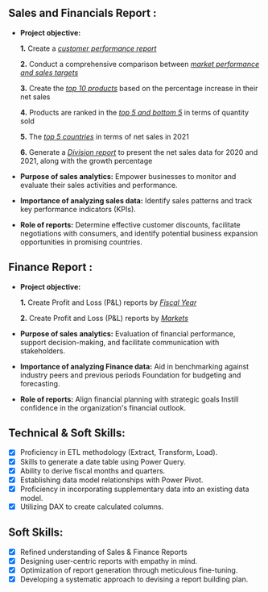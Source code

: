 ## Sales and Financials Report :


- **Project objective:** 

    **1.** Create a _[customer performance report](https://github.com/YatinLokhande/Excel-Sales-and-Financial-Analytics/blob/main/Customer%20Performance%20Report.pdf)_ 

    **2.** Conduct a comprehensive comparison between _[market performance and sales targets](https://github.com/YatinLokhande/Excel-Sales-and-Financial-Analytics/blob/main/Market%20Performance%20vs%20Target.pdf)_

    **3.** Create the _[top 10 products](https://github.com/YatinLokhande/Excel-Sales-and-Financial-Analytics/blob/main/Top%2010%20Products.pdf)_ based on the percentage increase in 
    their net sales

    **4.** Products are ranked in the _[top 5 and bottom 5](https://github.com/YatinLokhande/Excel-Sales-and-Financial-Analytics/blob/main/Top%205%20%26%20Bottom%205.pdf)_ in terms of quantity sold

    **5.** The _[top 5 countries](https://github.com/YatinLokhande/Excel-Sales-and-Financial-Analytics/blob/main/Top%205%20Countries%20Net%20Sales.pdf)_ in terms of net sales in 2021

    **6.** Generate a _[Division report](https://github.com/YatinLokhande/Excel-Sales-and-Financial-Analytics/blob/main/Division%20Level%20Report.pdf)_ to present the net sales data for 2020 and 2021, along with the growth percentage

- **Purpose of sales analytics:** Empower businesses to monitor and evaluate their sales activities and performance.

- **Importance of analyzing sales data:** Identify sales patterns and track key performance indicators (KPIs).

- **Role of reports:** Determine effective customer discounts, facilitate negotiations with consumers, and identify potential business expansion opportunities in promising countries.


## Finance Report :

- **Project objective:** 

    **1.** Create Profit and Loss (P&L) reports by _[Fiscal Year](https://github.com/YatinLokhande/Excel-Sales-and-Financial-Analytics/blob/main/P%20%26%20L%20Report.pdf)_ 

   **2.** Create Profit and Loss (P&L) reports by _[Markets](https://github.com/YatinLokhande/Excel-Sales-and-Financial-Analytics/blob/main/P%20%26%20L%20Months.pdf)_

- **Purpose of sales analytics:** Evaluation of financial performance, support decision-making, and facilitate communication with stakeholders.

- **Importance of analyzing Finance data:** Aid in benchmarking against industry peers and previous periods Foundation for budgeting and forecasting.

- **Role of reports:** Align financial planning with strategic goals Instill confidence in the organization's financial outlook.


## Technical & Soft Skills:
- [x]	Proficiency in ETL methodology (Extract, Transform, Load).
- [x]	Skills to generate a date table using Power Query.
- [x]	Ability to derive fiscal months and quarters.
- [x]	Establishing data model relationships with Power Pivot.
- [x]	Proficiency in incorporating supplementary data into an existing data model.
- [x]	Utilizing DAX to create calculated columns.

## Soft Skills:
- [x]	Refined understanding of Sales & Finance Reports
- [x]	Designing user-centric reports with empathy in mind.
- [x]	Optimization of report generation through meticulous fine-tuning.
- [x]	Developing a systematic approach to devising a report building plan.
